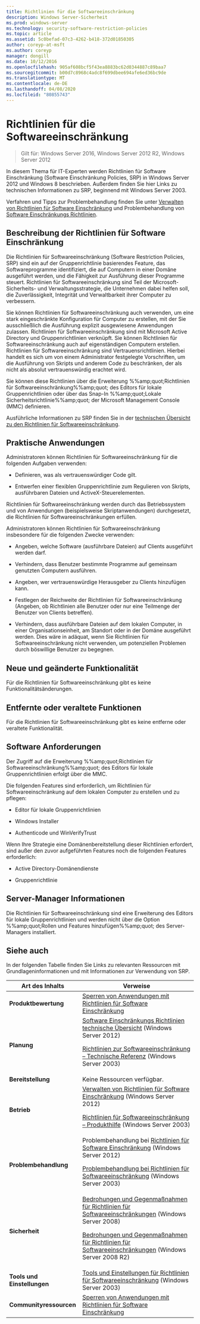 ```yaml
---
title: Richtlinien für die Softwareeinschränkung
description: Windows Server-Sicherheit
ms.prod: windows-server
ms.technology: security-software-restriction-policies
ms.topic: article
ms.assetid: 5c0befad-07c3-4262-b418-372d01850305
author: coreyp-at-msft
ms.author: coreyp
manager: dongill
ms.date: 10/12/2016
ms.openlocfilehash: 905af608bcf5f43ea8883bc62d0344887c89baa7
ms.sourcegitcommit: b00d7c8968c4adc8f699dbee694afe6ed36bc9de
ms.translationtype: MT
ms.contentlocale: de-DE
ms.lasthandoff: 04/08/2020
ms.locfileid: "80855743"
---
```

# <a name="software-restriction-policies"></a>Richtlinien für die Softwareeinschränkung

>Gilt für: Windows Server 2016, Windows Server 2012 R2, Windows Server 2012

In diesem Thema für IT-Experten werden Richtlinien für Software Einschränkung (Software Einschränkung Policies, SRP) in Windows Server 2012 und Windows 8 beschrieben. Außerdem finden Sie hier Links zu technischen Informationen zu SRP, beginnend mit Windows Server 2003.

Verfahren und Tipps zur Problembehandlung finden Sie unter [Verwalten von Richtlinien für Software Einschränkung](administer-software-restriction-policies.md) und Problembehandlung von [Software Einschränkungs Richtlinien](troubleshoot-software-restriction-policies.md).

## <a name="software-restriction-policies-description"></a><a name="BKMK_OVER"></a>Beschreibung der Richtlinien für Software Einschränkung
Die Richtlinien für Softwareeinschränkung (Software Restriction Policies, SRP) sind ein auf der Gruppenrichtlinie basierendes Feature, das Softwareprogramme identifiziert, die auf Computern in einer Domäne ausgeführt werden, und die Fähigkeit zur Ausführung dieser Programme steuert. Richtlinien für Softwareeinschränkung sind Teil der Microsoft-Sicherheits- und Verwaltungsstrategie, die Unternehmen dabei helfen soll, die Zuverlässigkeit, Integrität und Verwaltbarkeit ihrer Computer zu verbessern.

Sie können Richtlinien für Softwareeinschränkung auch verwenden, um eine stark eingeschränkte Konfiguration für Computer zu erstellen, mit der Sie ausschließlich die Ausführung explizit ausgewiesene Anwendungen zulassen. Richtlinien für Softwareeinschränkung sind mit Microsoft Active Directory und Gruppenrichtlinien verknüpft. Sie können Richtlinien für Softwareeinschränkung auch auf eigenständigen Computern erstellen. Richtlinien für Softwareeinschränkung sind Vertrauensrichtlinien. Hierbei handelt es sich um von einem Administrator festgelegte Vorschriften, um die Ausführung von Skripts und anderem Code zu beschränken, der als nicht als absolut vertrauenswürdig erachtet wird.

Sie können diese Richtlinien über die Erweiterung %%amp;quot;Richtlinien für Softwareeinschränkung%%amp;quot; des Editors für lokale Gruppenrichtlinien oder über das Snap-In %%amp;quot;Lokale Sicherheitsrichtlinie%%amp;quot; der Microsoft Management Console (MMC) definieren.

Ausführliche Informationen zu SRP finden Sie in der [technischen Übersicht zu den Richtlinien für Softwareeinschränkung](software-restriction-policies-technical-overview.md).

## <a name="practical-applications"></a><a name="BKMK_APP"></a>Praktische Anwendungen
Administratoren können Richtlinien für Softwareeinschränkung für die folgenden Aufgaben verwenden:

-   Definieren, was als vertrauenswürdiger Code gilt.

-   Entwerfen einer flexiblen Gruppenrichtlinie zum Regulieren von Skripts, ausführbaren Dateien und ActiveX-Steuerelementen.

Richtlinien für Softwareeinschränkung werden durch das Betriebssystem und von Anwendungen (beispielsweise Skriptanwendungen) durchgesetzt, die Richtlinien für Softwareeinschränkungen erfüllen.

Administratoren können Richtlinien für Softwareeinschränkung insbesondere für die folgenden Zwecke verwenden:

-   Angeben, welche Software (ausführbare Dateien) auf Clients ausgeführt werden darf.

-   Verhindern, dass Benutzer bestimmte Programme auf gemeinsam genutzten Computern ausführen.

-   Angeben, wer vertrauenswürdige Herausgeber zu Clients hinzufügen kann.

-   Festlegen der Reichweite der Richtlinien für Softwareeinschränkung (Angeben, ob Richtlinien alle Benutzer oder nur eine Teilmenge der Benutzer von Clients betreffen).

-   Verhindern, dass ausführbare Dateien auf dem lokalen Computer, in einer Organisationseinheit, am Standort oder in der Domäne ausgeführt werden. Dies wäre in adäquat, wenn Sie Richtlinien für Softwareeinschränkung nicht verwenden, um potenziellen Problemen durch böswillige Benutzer zu begegnen.

## <a name="new-and-changed-functionality"></a><a name="BKMK_NEW"></a>Neue und geänderte Funktionalität
Für die Richtlinien für Softwareeinschränkung gibt es keine Funktionalitätsänderungen.

## <a name="removed-or-deprecated-functionality"></a><a name="BKMK_DEP"></a>Entfernte oder veraltete Funktionen
Für die Richtlinien für Softwareeinschränkung gibt es keine entferne oder veraltete Funktionalität.

## <a name="software-requirements"></a><a name="BKMK_SOFT"></a>Software Anforderungen
Der Zugriff auf die Erweiterung %%amp;quot;Richtlinien für Softwareeinschränkung%%amp;quot; des Editors für lokale Gruppenrichtlinien erfolgt über die MMC.

Die folgenden Features sind erforderlich, um Richtlinien für Softwareeinschränkung auf dem lokalen Computer zu erstellen und zu pflegen:

-   Editor für lokale Gruppenrichtlinien

-   Windows Installer

-   Authenticode und WinVerifyTrust

Wenn Ihre Strategie eine Domänenbereitstellung dieser Richtlinien erfordert, sind außer den zuvor aufgeführten Features noch die folgenden Features erforderlich:

-   Active Directory-Domänendienste

-   Gruppenrichtlinie

## <a name="server-manager-information"></a><a name="BKMK_INSTALL"></a>Server-Manager Informationen
Die Richtlinien für Softwareeinschränkung sind eine Erweiterung des Editors für lokale Gruppenrichtlinien und werden nicht über die Option %%amp;quot;Rollen und Features hinzufügen%%amp;quot; des Server-Managers installiert.

## <a name="see-also"></a><a name="BKMK_LINKS"></a>Siehe auch
In der folgenden Tabelle finden Sie Links zu relevanten Ressourcen mit Grundlageninformationen und mit Informationen zur Verwendung von SRP.

|Art des Inhalts|Verweise|
|--------|-------|
|**Produktbewertung**|[Sperren von Anwendungen mit Richtlinien für Software Einschränkung](https://technet.microsoft.com/magazine/2008.06.srp.aspx?pr=blog)|
|**Planung**|[Software Einschränkungs Richtlinien technische Übersicht](software-restriction-policies-technical-overview.md) (Windows Server 2012)<p>[Richtlinien zur Softwareeinschränkung – Technische Referenz](https://technet.microsoft.com/library/cc728085(v=WS.10).aspx) (Windows  Server 2003)|
|**Bereitstellung**|Keine Ressourcen verfügbar.|
|**Betrieb**|[Verwalten von Richtlinien für Software Einschränkung](administer-software-restriction-policies.md) (Windows Server 2012)<p>[Richtlinien für Softwareeinschränkung – Produkthilfe](https://technet.microsoft.com/library/cc779607(v=WS.10).aspx) (Windows Server 2003)|
|**Problembehandlung**|Problembehandlung bei [Richtlinien für Software Einschränkung](troubleshoot-software-restriction-policies.md) (Windows Server 2012)<p>[Problembehandlung bei Richtlinien für Softwareeinschränkung](https://technet.microsoft.com/library/cc737011(v=WS.10).aspx) (Windows  Server 2003)|
|**Sicherheit**|[Bedrohungen und Gegenmaßnahmen für Richtlinien für Softwareeinschränkungen](https://technet.microsoft.com/library/dd349795(v=WS.10).aspx) (Windows  Server 2008)<p>[Bedrohungen und Gegenmaßnahmen für Richtlinien für Softwareeinschränkungen](https://technet.microsoft.com/library/hh125926(v=WS.10).aspx) (Windows  Server 2008 R2)|
|**Tools und Einstellungen**|[Tools und Einstellungen für Richtlinien für Softwareeinschränkung](https://technet.microsoft.com/library/cc782454(v=WS.10).aspx) (Windows  Server 2003)|
|**Communityressourcen**|[Sperren von Anwendungen mit Richtlinien für Software Einschränkung](https://technet.microsoft.com/magazine/2008.06.srp.aspx?pr=blog)|



